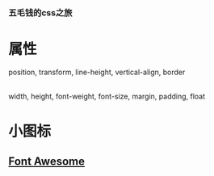### 五毛钱的css之旅
# 属性
  position, transform, line-height, vertical-align, border
  
  <br>
  width, height, font-weight, font-size, margin, padding, float
  
# 小图标
## [Font Awesome](https://www.thinkcmf.com/font/icons#new)